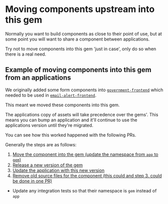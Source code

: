# Moving components upstream into this gem

Normally you want to build components as close to their point of use, but at some point you will want to share a component between applications.

Try not to move components into this gem 'just in case', only do so when there is a real need.

## Example of moving components into this gem from an applications
We originally added some form components into [`government-frontend`](https://github.com/alphagov/government-frontend) which needed to be used in [`email-alert-frontend`](https://github.com/alphagov/email-alert-frontend).

This meant we moved these components into this gem.


The applications copy of assets will take precedence over the gems'.
This means you can bump an application and it'll continue to use the applications version until they're migrated.

You can see how this worked happened with the following PRs.

Generally the steps are as follows:

1. [Move the component into the gem (update the namespace from `app` to `gem`)](https://github.com/alphagov/govuk_publishing_components/pull/116)
2. [Release a new version of the gem](https://github.com/alphagov/govuk_publishing_components/pull/130)
3. [Update the application with this new version](https://github.com/alphagov/government-frontend/pull/670)
4. [Remove old source files for the component (this could and step 3. could be done in one PR)](https://github.com/alphagov/government-frontend/pull/671)
  - Update any integration tests so that their namespace is `gem` instead of `app`
